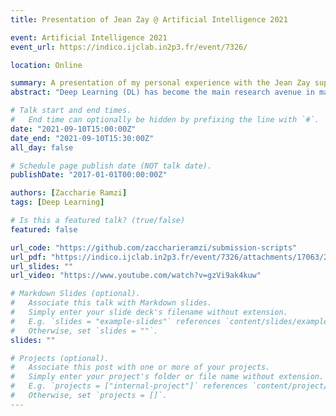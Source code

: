 ```yaml
---
title: Presentation of Jean Zay @ Artificial Intelligence 2021

event: Artificial Intelligence 2021
event_url: https://indico.ijclab.in2p3.fr/event/7326/

location: Online

summary: A presentation of my personal experience with the Jean Zay supercomputer.
abstract: "Deep Learning (DL) has become the main research avenue in many computational fields, and MRI follows this trend. However, training and evaluating DL models requires huge amounts of expensive computing resources. In an effort to mutualize these resources for researchers in France, GENCI has developed Jean Zay, a supercomputer installed at IDRIS (CNRS, Orsay). In this presentation, we will discuss some broad aspects of Jean Zay for computational scientists and illustrate them with a personal journey."

# Talk start and end times.
#   End time can optionally be hidden by prefixing the line with `#`.
date: "2021-09-10T15:00:00Z"
date_end: "2021-09-10T15:30:00Z"
all_day: false

# Schedule page publish date (NOT talk date).
publishDate: "2017-01-01T00:00:00Z"

authors: [Zaccharie Ramzi]
tags: [Deep Learning]

# Is this a featured talk? (true/false)
featured: false

url_code: "https://github.com/zaccharieramzi/submission-scripts"
url_pdf: "https://indico.ijclab.in2p3.fr/event/7326/attachments/17063/22257/5.Zaccharie-Ramzi_AI-ParisSaclay_Sep2021.pdf"
url_slides: ""
url_video: "https://www.youtube.com/watch?v=gzVi9ak4kuw"

# Markdown Slides (optional).
#   Associate this talk with Markdown slides.
#   Simply enter your slide deck's filename without extension.
#   E.g. `slides = "example-slides"` references `content/slides/example-slides.md`.
#   Otherwise, set `slides = ""`.
slides: ""

# Projects (optional).
#   Associate this post with one or more of your projects.
#   Simply enter your project's folder or file name without extension.
#   E.g. `projects = ["internal-project"]` references `content/project/deep-learning/index.md`.
#   Otherwise, set `projects = []`.
---
```

